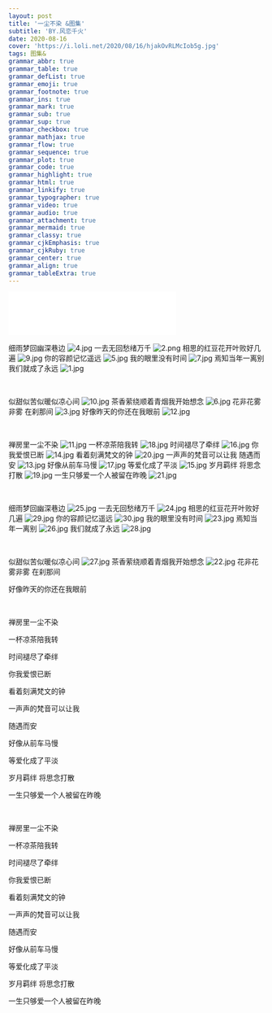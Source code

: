 ```yaml
---
layout: post
title: '一尘不染 &图集'
subtitle: 'BY.风恋千火'
date: 2020-08-16
cover: 'https://i.loli.net/2020/08/16/hjakOvRLMcIob5g.jpg'
tags: 图集&
grammar_abbr: true
grammar_table: true
grammar_defList: true
grammar_emoji: true
grammar_footnote: true
grammar_ins: true
grammar_mark: true
grammar_sub: true
grammar_sup: true
grammar_checkbox: true
grammar_mathjax: true
grammar_flow: true
grammar_sequence: true
grammar_plot: true
grammar_code: true
grammar_highlight: true
grammar_html: true
grammar_linkify: true
grammar_typographer: true
grammar_video: true
grammar_audio: true
grammar_attachment: true
grammar_mermaid: true
grammar_classy: true
grammar_cjkEmphasis: true
grammar_cjkRuby: true
grammar_center: true
grammar_align: true
grammar_tableExtra: true
---
```


<iframe frameborder="no" border="0" marginwidth="0" marginheight="0" width=330 height=86 src="//music.163.com/outchain/player?type=2&id=1361231853&auto=1&height=66"></iframe>

<br/>

细雨梦回幽深巷边
![4.jpg](https://i.loli.net/2020/08/16/tXQ67vbsucFifLN.jpg)
一去无回愁绪万千
![2.png](https://i.loli.net/2020/08/16/ioLvpm8Gws5aQTB.png)
相思的红豆花开叶败好几遍
![9.jpg](https://i.loli.net/2020/08/16/9qNsRGu6F7cyfYa.jpg)
你的容颜记忆遥远
![5.jpg](https://i.loli.net/2020/08/16/BLrin8sNpzSaxmq.jpg)
我的眼里没有时间
![7.jpg](https://i.loli.net/2020/08/16/ASM1QjcPXy4kzIg.jpg)
焉知当年一离别我们就成了永远
![1.jpg](https://i.loli.net/2020/08/16/uVaxbMRTKYG1dO7.jpg)

<br/>

似甜似苦似暖似凉心间
![10.jpg](https://i.loli.net/2020/08/16/n196PVOZdLCTzKk.jpg)
茶香萦绕顺着青烟我开始想念
![6.jpg](https://i.loli.net/2020/08/16/x7IDigwNEj9GzV4.jpg)
花非花雾非雾 在刹那间
![3.jpg](https://i.loli.net/2020/08/16/lXDpjQzysfeqV5H.jpg)
好像昨天的你还在我眼前
![12.jpg](https://i.loli.net/2020/08/16/gakndXUOH1ivTK7.jpg)

<br/>


禅房里一尘不染
![11.jpg](https://i.loli.net/2020/08/16/xRMQDcwSZtrzTqb.jpg)
一杯凉茶陪我转
![18.jpg](https://i.loli.net/2020/08/16/q4lexsSGbZL9mwh.jpg)
时间褪尽了牵绊
![16.jpg](https://i.loli.net/2020/08/16/BHQUYMlkimgfdjs.jpg)
你我爱恨已断
![14.jpg](https://i.loli.net/2020/08/16/p7yCu5fKwlGj8dt.jpg)
看着刻满梵文的钟
![20.jpg](https://i.loli.net/2020/08/16/MRWHNL4f5BozIbv.jpg)
一声声的梵音可以让我 随遇而安
![13.jpg](https://i.loli.net/2020/08/16/fevUzE2ckRBLg9b.jpg)
好像从前车马慢
![17.jpg](https://i.loli.net/2020/08/16/XuPTBbO8nwR354h.jpg)
等爱化成了平淡
![15.jpg](https://i.loli.net/2020/08/16/F6mdvcVb3QyCtuB.jpg)
岁月羁绊 将思念打散
![19.jpg](https://i.loli.net/2020/08/16/5YkmXKAG9QLo4u7.jpg)
一生只够爱一个人被留在昨晚
![21.jpg](https://i.loli.net/2020/08/17/NMmZeOvwIbuqtiE.jpg)

<br/>

细雨梦回幽深巷边
![25.jpg](https://i.loli.net/2020/08/17/Qq2BFdwRV39GZNx.jpg)
一去无回愁绪万千
![24.jpg](https://i.loli.net/2020/08/17/bounZ92UBKYdMLt.jpg)
相思的红豆花开叶败好几遍
![29.jpg](https://i.loli.net/2020/08/17/tryfmMpG3NCi5aP.jpg)
你的容颜记忆遥远
![30.jpg](https://i.loli.net/2020/08/17/iZ6XM3zB1HAkYjW.jpg)
我的眼里没有时间
![23.jpg](https://i.loli.net/2020/08/17/NwbHYoqAEOIhaTs.jpg)
焉知当年一离别
![26.jpg](https://i.loli.net/2020/08/17/gdLDQHyWSKtbTOo.jpg)
我们就成了永远
![28.jpg](https://i.loli.net/2020/08/17/XaQjPDmAyNvT1Zo.jpg)

<br/>

似甜似苦似暖似凉心间
![27.jpg](https://i.loli.net/2020/08/17/NurnEmdw78qvPRM.jpg)
茶香萦绕顺着青烟我开始想念
![22.jpg](https://i.loli.net/2020/08/17/ToYcenWUDQ3IaES.jpg)
花非花雾非雾 在刹那间

好像昨天的你还在我眼前


<br/>

禅房里一尘不染

一杯凉茶陪我转

时间褪尽了牵绊

你我爱恨已断

看着刻满梵文的钟

一声声的梵音可以让我

随遇而安

好像从前车马慢

等爱化成了平淡

岁月羁绊 将思念打散

一生只够爱一个人被留在昨晚


<br/>

禅房里一尘不染

一杯凉茶陪我转

时间褪尽了牵绊

你我爱恨已断

看着刻满梵文的钟

一声声的梵音可以让我

随遇而安

好像从前车马慢

等爱化成了平淡

岁月羁绊 将思念打散

一生只够爱一个人被留在昨晚 